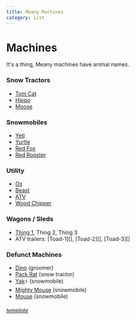 ```yaml
---
title: Meany Machines
category: List
---
```

# Machines
It's a thing, Meany machines have animal names.

### Snow Tractors

* [Tom Cat](Tomcat)
* [Hippo](Hippo)
* [Moose](Moose)

### Snowmobiles

* [Yeti](Yeti)
* [Yurtle](Yurtle)
* [Red Fox](Red-Fox)
* [Red Rooster](Red-Rooster)

### Utility

* [Ox](Ox)
* [Beast](Beast)
* [ATV](Whats-its-Name)
* [Wood Chipper](Wood-Chipper)

### Wagons / Sleds

* [Thing 1](Thing-1), Thing 2, Thing 3
* ATV trailers: [Toad-1][], [Toad-2][], [Toad-3][]

### Defunct Machines
* [Dino](Dino) (groomer)
* [Pack Rat](Pack-Rat) (snow tractor)
* [Yak](Yak)⚡️ (snowmobile)
* [Mighty Mouse](Mighty-Mouse) (snowmobile)
* [Mouse](Mouse) (snowmobile)

###### [template](Machine-Template)